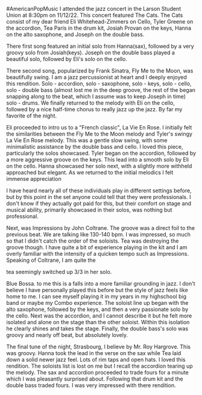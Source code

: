 #AmericanPopMusic
I attended the jazz concert in the Larson Student Union at 8:30pm on 11/12/22. This concert featured The Cats. The Cats consist of my dear friend Eli Whitehead-Zimmers on Cello, Tyler Greene on the accordion, Tea Paris in the drum kit, Josiah Provan on the keys, Hanna on the alto saxophone, and Joseph on the double bass.

There first song featured an initial solo from Hanna(sax), followed by a very groovy solo from Josiah(keys). Joseph on the double bass played a beautiful solo, followed by Eli's solo on the cello.

There second song, popularized by Frank Sinatra, Fly Me to the Moon, was beautifully swing. I am a jazz percussionist at heart and I deeply enjoyed this rendition.  Solo - accordion, solo - saxophone, solo - keys, solo - cello, solo - double bass (almost lost me in the deep groove, the rest of the began snapping along to the beat, which I assume was to keep Joseph in time) solo - drums. We finally returned to the melody with Eli on the cello, followed by a nice half-time chorus to really jazz up the jazz. By far my favorite of the night.

Eli proceeded to intro us to a "French classic", La Vie En Rose. I initially felt the similarities between the Fly Me to the Moon melody and Tyler's swingy La Vie En Rose melody. This was a gentle slow swing, with some minimalistic assistance by the double bass and cello. I loved this piece, particularly the solos showcased. Tyler began on the accordion, followed by a more aggressive groove on the keys. This lead into a smooth solo by Eli on the cello. Hanna showcased her solo next, with a slightly more withheld approached but elegant. As we returned to the initial melodics I felt immense appreciation 

I have heard nearly all of these individuals play in different settings before, but by this point in the set anyone could tell that they were professionals. I don't know if they actually got paid for this, but their comfort on stage and musical ability, primarily showcased in their solos, was nothing but professional.

Next, was Impressions by John Coltrane. The groove was a direct foil to the previous beat. We are talking like 130-140 bpm. I was impressed, so much so that I didn't catch the order of the soloists. Tea was destroying the groove though. I have quite a bit of experience playing in the kit and I am overly familiar with the intensity of a quicken tempo such as Impressions. Speaking of Coltrane, I am quite the 

tea seemingly switched up 3/3 in her solo.

Blue Bossa. to me this is a falls into a more familiar grounding in jazz. I don't believe I have personally played this before but the style of jazz feels like home to me. I can see myself playing it in my years in my highschool big band or maybe my Combo experience. The soloist line up began with the alto saxophone, followed by the keys, and then a very passionate solo by the cello. Next was the accordion, and I cannot describe it but he felt more isolated and alone on the stage than the other soloist. Within this isolation he clearly shines and takes the stage. Finally, the double bass's solo was groovy and nearly off beat, but absolutely lovely.

The final tune of the night, Strasbourg, I believe by Mr. Roy Hargrove. This was groovy. Hanna took the lead in the verse on the sax while Tea laid down a solid newer jazz feel. Lots of rim taps and open hats. I loved this rendition. The soloists list is lost on me but I recall the accordion tearing up the melody. The sax and accordion proceeded to trade fours for a minute which I was pleasantly surprised about. Following that drum kit and the double bass traded fours. I was very impressed with there rendition. 